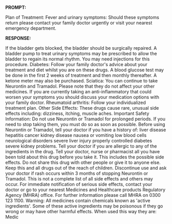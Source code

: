 **PROMPT:**

Plan of Treatment:  Fever and urinary symptoms: Should these symptoms return please contact your family doctor urgently or visit your nearest emergency department.

**RESPONSE:**

  If the bladder gets blocked, the bladder should be surgically repaired. A bladder pump to treat urinary symptoms may be prescribed to allow the bladder to regain its normal rhythm. You may need injections for this procedure.   Diabetes: Follow your family doctor's advice about your treatment and diet whilst you are on these drugs. A blood glucose test may be done in the first 2 weeks of treatment and then monthly thereafter. A ketone meter may also be purchased.   Sciatica: You can continue to take Neurontin and Tramadol. Please note that they do not affect your other medicines. If you are currently taking an anti-inflammatory that could worsen your symptoms you should discuss your medication options with your family doctor.   Rheumatoid arthritis: Follow your individualized treatment plan.   Other Side Effects: These drugs cause rare, unusual side effects including: dizziness, itching, muscle aches.  Important Safety Information: Do not use Neurontin or Tramadol for prolonged periods. If you need to stop taking them, you must do so as soon as possible.   Before using Neurontin or Tramadol, tell your doctor if you have a history of: liver disease  hepatitis  cancer  kidney disease  nausea or vomiting  low blood cells  neurological disorders  severe liver injury  properly controlled diabetes  severe kidney problems.   Tell your doctor if you are allergic to any of the ingredients in the drug.   Tell your doctor, nurse or pharmacist all you have been told about this drug before you take it. This includes the possible side effects.   Do not share this drug with other people or give it to anyone else. Keep this and all drugs out of the reach of children. Discontinue use and ask your doctor if rash occurs within 3 months of stopping Neurontin or Tramadol.   This is not a complete list of all side effects and others may occur.   For immediate notification of serious side effects, contact your doctor or go to your nearest Medicines and Healthcare products Regulatory Agency (MHRA) office. For further information please call MHRA on 0300 123 1100.   Warning: All medicines contain chemicals known as 'active ingredients'. Some of these active ingredients may be poisonous if they go wrong or may have other harmful effects. When used this way they are: Medic